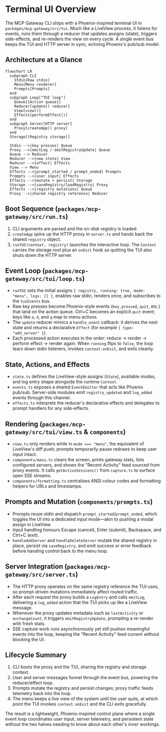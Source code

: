 # Terminal UI Overview

The MCP Gateway CLI ships with a Phoenix-inspired terminal UI in `packages/mcp-gateway/src/tui`. Much like a LiveView process, it listens for events, runs them through a reducer that updates assigns (state), triggers side-effects, and re-renders the view on every cycle. A single event bus keeps the TUI and HTTP server in sync, echoing Phoenix's pub/sub model.

## Architecture at a Glance
```mermaid
flowchart LR
  subgraph CLI
    Stdin[Raw stdin]
    Menu[Menu renderer]
    Prompts[Prompts]
  end
  subgraph Loop["TUI loop"]
    Queue[[Action queue]]
    Reducer[update() reducer]
    View[view()]
    Effects[performEffect()]
  end
  subgraph Server[HTTP server]
    Proxy[createApp() proxy]
  end
  Storage[(Registry storage)]

  Stdin -->|key presses| Queue
  Proxy -->|emitLog / emitRegistryUpdate| Queue
  Queue --> Reducer
  Reducer -->|new state| View
  Reducer -->|effect| Effects
  View --> Menu
  Effects -->|prompt_started / prompt_ended| Prompts
  Prompts -->|user input| Effects
  Effects -->|mutate + persist| Storage
  Storage -->|saveRegistry/loadRegistry| Proxy
  Effects -->|registry mutations| Queue
  Proxy -->|shared registry reference| Reducer
```

## Boot Sequence (`packages/mcp-gateway/src/run.ts`)
1. CLI arguments are parsed and the on-disk registry is loaded.
2. `createApp` spins up the HTTP proxy in `server.ts` and hands back the shared `registry` object.
3. `runTUI(context, registry)` launches the interactive loop. The `Context` carries the storage root plus an `onExit` hook so quitting the TUI also shuts down the HTTP server.

## Event Loop (`packages/mcp-gateway/src/tui/loop.ts`)
- `runTUI` sets the initial assigns `{ registry, running: true, mode: "menu", logs: [] }`, enables raw stdin, renders once, and subscribes to the `tuiEvents` bus.
- Raw key presses become Phoenix-style events (`key_pressed`, `quit`, etc.) that land on the action queue. Ctrl+C becomes an explicit `quit` event; keys like `a`, `d`, and `q` map to menu actions.
- The `update` reducer mimics a `handle_event` callback: it derives the next state and returns a declarative `Effect` (for example `{ type: "add_server" }`).
- Each processed action executes in the order: reduce → render → perform effect → render again. When `running` flips to `false`, the loop tears down stdin listeners, invokes `context.onExit`, and exits cleanly.

## State, Actions, and Effects
- `state.ts` defines the LiveView-style assigns (`State`), available modes, and log entry shape alongside the runtime `Context`.
- `events.ts` exposes a shared `EventEmitter` that acts like Phoenix pub/sub. Server-side modules emit `registry_updated` and `log_added` events through this channel.
- `effects.ts` interprets the reducer's declarative effects and delegates to prompt handlers for any side-effects.

## Rendering (`packages/mcp-gateway/src/tui/view.ts` & `components`)
- `view.ts` only renders while in `mode === "menu"`, the equivalent of LiveView's diff push; prompts temporarily pause redraws to keep user input intact.
- `components/menu.ts` clears the screen, prints gateway stats, lists configured servers, and shows the "Recent Activity" feed sourced from proxy events. It calls `getActiveSessions()` from `capture.ts` to surface open SSE streams.
- `components/formatting.ts` centralises ANSI colour codes and formatting helpers for URLs and timestamps.

## Prompts and Mutation (`components/prompts.ts`)
- Prompts reuse stdin and dispatch `prompt_started`/`prompt_ended`, which toggles the UI into a dedicated input mode—akin to pushing a modal assign in LiveView.
- Input handling honours Escape (cancel), Enter (submit), Backspace, and Ctrl+C (exit).
- `handleAddServer` and `handleDeleteServer` mutate the shared registry in place, persist via `saveRegistry`, and emit success or error feedback before handing control back to the menu loop.

## Server Integration (`packages/mcp-gateway/src/server.ts`)
- The HTTP proxy operates on the same registry reference the TUI uses, so prompt-driven mutations immediately affect routed traffic.
- After each request the proxy builds a `LogEntry` and calls `emitLog`, delivering a `log_added` action that the TUI picks up like a LiveView message.
- Whenever the proxy updates metadata such as `lastActivity` or `exchangeCount`, it triggers `emitRegistryUpdate`, prompting a re-render with fresh stats.
- SSE capture work runs asynchronously yet still pushes meaningful events into the loop, keeping the "Recent Activity" feed current without blocking the UI.

## Lifecycle Summary
1. CLI boots the proxy and the TUI, sharing the registry and storage context.
2. User and server messages funnel through the event bus, powering the reducer/effect loop.
3. Prompts mutate the registry and persist changes; proxy traffic feeds telemetry back into the loop.
4. The menu keeps a live view of the system until the user quits, at which point the TUI invokes `context.onExit` and the CLI exits gracefully.

The result is a lightweight, Phoenix-inspired control plane where a single event loop coordinates user input, server telemetry, and persistent state without the two halves needing to know about each other's inner workings.
